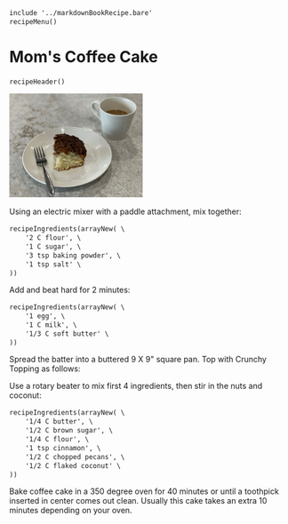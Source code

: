~~~ markdown-script
include '../markdownBookRecipe.bare'
recipeMenu()
~~~

# Mom's Coffee Cake

~~~ markdown-script
recipeHeader()
~~~

![Mom's Coffee Cake](../images/MomsCoffeeCake.jpg "Mom's Coffee Cake")

Using an electric mixer with a paddle attachment, mix together:

~~~ markdown-script
recipeIngredients(arrayNew( \
    '2 C flour', \
    '1 C sugar', \
    '3 tsp baking powder', \
    '1 tsp salt' \
))
~~~

Add and beat hard for 2 minutes:

~~~ markdown-script
recipeIngredients(arrayNew( \
    '1 egg', \
    '1 C milk', \
    '1/3 C soft butter' \
))
~~~

Spread the batter into a buttered 9 X 9" square pan. Top with Crunchy Topping as follows:

Use a rotary beater to mix first 4 ingredients, then stir in the nuts and coconut:

~~~ markdown-script
recipeIngredients(arrayNew( \
    '1/4 C butter', \
    '1/2 C brown sugar', \
    '1/4 C flour', \
    '1 tsp cinnamon', \
    '1/2 C chopped pecans', \
    '1/2 C flaked coconut' \
))
~~~

Bake coffee cake in a 350 degree oven for 40 minutes or until a toothpick inserted in center comes
out clean. Usually this cake takes an extra 10 minutes depending on your oven.

